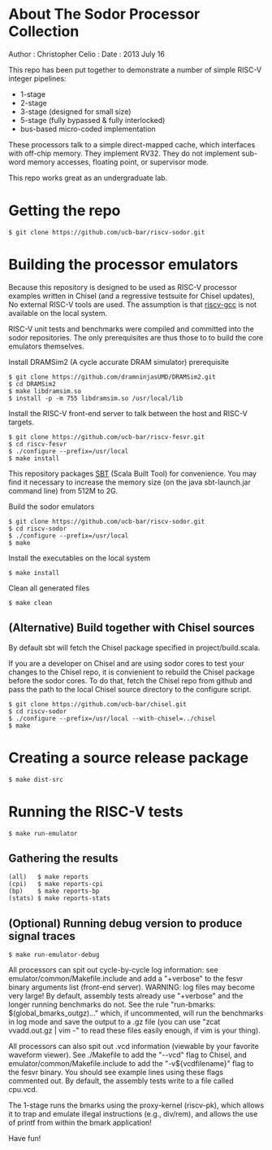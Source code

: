 About The Sodor Processor Collection
====================================

Author : Christopher Celio
       :
Date   : 2013 July 16

This repo has been put together to demonstrate a number of simple RISC-V
integer pipelines:

* 1-stage
* 2-stage
* 3-stage (designed for small size)
* 5-stage (fully bypassed & fully interlocked)
* bus-based micro-coded implementation

These processors talk to a simple direct-mapped cache, which interfaces
with off-chip memory.  They implement RV32. They do not implement sub-word
memory accesses, floating point, or supervisor mode.

This repo works great as an undergraduate lab.


Getting the repo
================

    $ git clone https://github.com/ucb-bar/riscv-sodor.git


Building the processor emulators
================================

Because this repository is designed to be used as RISC-V processor
examples written in Chisel (and a regressive testsuite for Chisel updates),
No external RISC-V tools are used. The assumption is that
[riscv-gcc](https://github.com/ucb-bar/riscv-gcc) is not available
on the local system.

RISC-V unit tests and benchmarks were compiled and committed into the sodor
repositories. The only prerequisites are thus those to to build the core
emulators themselves.


Install DRAMSim2 (A cycle accurate DRAM simulator) prerequisite

    $ git clone https://github.com/dramninjasUMD/DRAMSim2.git
    $ cd DRAMSim2
    $ make libdramsim.so
    $ install -p -m 755 libdramsim.so /usr/local/lib

Install the RISC-V front-end server to talk between the host and RISC-V targets.

    $ git clone https://github.com/ucb-bar/riscv-fesvr.git
    $ cd riscv-fesvr
    $ ./configure --prefix=/usr/local
    $ make install

This repository packages [SBT](http://github.com/harrah/xsbt/wiki/Getting-Started-Setup)
(Scala Built Tool) for convenience. You may find it necessary to increase
the memory size (on the java sbt-launch.jar command line) from 512M to 2G.

Build the sodor emulators

    $ git clone https://github.com/ucb-bar/riscv-sodor.git
    $ cd riscv-sodor
    $ ./configure --prefix=/usr/local
    $ make

Install the executables on the local system

    $ make install

Clean all generated files

    $ make clean


(Alternative) Build together with Chisel sources
------------------------------------------------

By default sbt will fetch the Chisel package specified in project/build.scala.

If you are a developer on Chisel and are using sodor cores to test your changes
to the Chisel repo, it is convienient to rebuild the Chisel package before
the sodor cores. To do that, fetch the Chisel repo from github and pass the
path to the local Chisel source directory to the configure script.

    $ git clone https://github.com/ucb-bar/chisel.git
    $ cd riscv-sodor
    $ ./configure --prefix=/usr/local --with-chisel=../chisel
    $ make

Creating a source release package
=================================

    $ make dist-src


Running the RISC-V tests
========================

    $ make run-emulator

Gathering the results
---------------------

    (all)   $ make reports
    (cpi)   $ make reports-cpi
    (bp)    $ make reports-bp
    (stats) $ make reports-stats

(Optional) Running debug version to produce signal traces
---------------------------------------------------------

    $ make run-emulator-debug


All processors can spit out cycle-by-cycle log information: see
emulator/common/Makefile.include and add a "+verbose" to the fesvr binary
arguments list (front-end server). WARNING: log files may become very large!
By default, assembly tests already use "+verbose" and the longer running
benchmarks do not. See the rule "run-bmarks: $(global_bmarks_outgz)..." which,
if uncommented, will run the benchmarks in log mode and save the output to a
.gz file (you can use "zcat vvadd.out.gz | vim -" to read these files
easily enough, if vim is your thing).

All processors can also spit out .vcd information (viewable by your favorite
waveform viewer). See ./Makefile to add the "--vcd" flag to Chisel, and
emulator/common/Makefile.include to add the "-v${vcdfilename}" flag to the
fesvr binary. You should see example lines using these flags commented out.
By default, the assembly tests write to a file called cpu.vcd.

The 1-stage runs the bmarks using the proxy-kernel (riscv-pk), which allows
it to trap and emulate illegal instructions (e.g., div/rem), and allows the
use of printf from within the bmark application!

Have fun!

